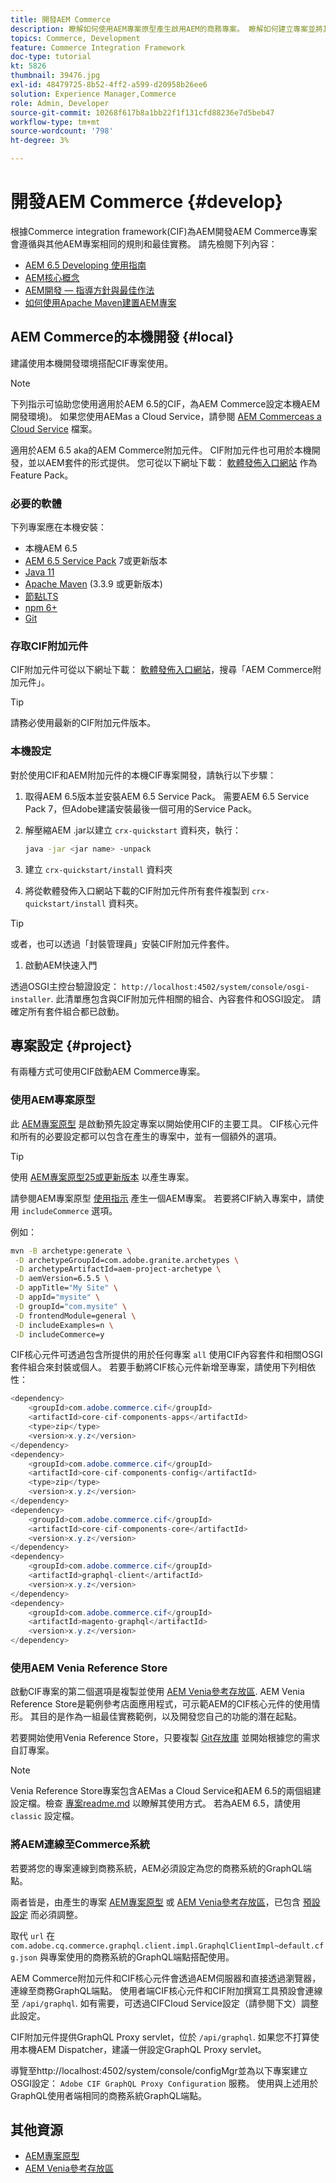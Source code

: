 ```yaml
---
title: 開發AEM Commerce
description: 瞭解如何使用AEM專案原型產生啟用AEM的商務專案。 瞭解如何建立專案並將其部署至本機開發環境。
topics: Commerce, Development
feature: Commerce Integration Framework
doc-type: tutorial
kt: 5826
thumbnail: 39476.jpg
exl-id: 48479725-8b52-4ff2-a599-d20958b26ee6
solution: Experience Manager,Commerce
role: Admin, Developer
source-git-commit: 10268f617b8a1bb22f1f131cfd88236e7d5beb47
workflow-type: tm+mt
source-wordcount: '798'
ht-degree: 3%

---
```


# 開發AEM Commerce {#develop}

根據Commerce integration framework(CIF)為AEM開發AEM Commerce專案會遵循與其他AEM專案相同的規則和最佳實務。 請先檢閱下列內容：

- [AEM 6.5 Developing 使用指南](/help/sites-developing/getting-started.md)
- [AEM核心概念](/help/sites-developing/the-basics.md)
- [AEM開發 — 指導方針與最佳作法](/help/sites-developing/dev-guidelines-bestpractices.md)
- [如何使用Apache Maven建置AEM專案](/help/sites-developing/ht-projects-maven.md)

## AEM Commerce的本機開發 {#local}

建議使用本機開發環境搭配CIF專案使用。

>[!NOTE]
>
>下列指示可協助您使用適用於AEM 6.5的CIF，為AEM Commerce設定本機AEM開發環境)。 如果您使用AEMas a Cloud Service，請參閱 [AEM Commerceas a Cloud Service](https://experienceleague.adobe.com/docs/experience-manager-cloud-service/content-and-commerce/home.html) 檔案。

適用於AEM 6.5 aka的AEM Commerce附加元件。 CIF附加元件也可用於本機開發，並以AEM套件的形式提供。 您可從以下網址下載： [軟體發佈入口網站](https://experience.adobe.com/#/downloads/content/software-distribution/en/aem.html) 作為Feature Pack。

### 必要的軟體

下列專案應在本機安裝：

- 本機AEM 6.5
- [AEM 6.5 Service Pack](https://experience.adobe.com/#/downloads/content/software-distribution/en/aem.html) 7或更新版本
- [Java 11](https://downloads.experiencecloud.adobe.com/content/software-distribution/en/general.html)
- [Apache Maven](https://maven.apache.org/) (3.3.9 或更新版本)
- [節點LTS](https://nodejs.org/en/)
- [npm 6+](https://www.npmjs.com/)
- [Git](https://git-scm.com/)

### 存取CIF附加元件

CIF附加元件可從以下網址下載： [軟體發佈入口網站](https://experience.adobe.com/#/downloads/content/software-distribution/en/aem.html)，搜尋「AEM Commerce附加元件」。

>[!TIP]
>
>請務必使用最新的CIF附加元件版本。

### 本機設定

對於使用CIF和AEM附加元件的本機CIF專案開發，請執行以下步驟：

1. 取得AEM 6.5版本並安裝AEM 6.5 Service Pack。 需要AEM 6.5 Service Pack 7，但Adobe建議安裝最後一個可用的Service Pack。

1. 解壓縮AEM .jar以建立 `crx-quickstart` 資料夾，執行：

   ```bash
   java -jar <jar name> -unpack
   ```

1. 建立 `crx-quickstart/install` 資料夾

1. 將從軟體發佈入口網站下載的CIF附加元件所有套件複製到 `crx-quickstart/install` 資料夾。

>[!TIP]
>
>或者，也可以透過「封裝管理員」安裝CIF附加元件套件。

1. 啟動AEM快速入門

透過OSGI主控台驗證設定： `http://localhost:4502/system/console/osgi-installer`. 此清單應包含與CIF附加元件相關的組合、內容套件和OSGI設定。 請確定所有套件組合都已啟動。

## 專案設定 {#project}

有兩種方式可使用CIF啟動AEM Commerce專案。

### 使用AEM專案原型

此 [AEM專案原型](https://github.com/adobe/aem-project-archetype) 是啟動預先設定專案以開始使用CIF的主要工具。 CIF核心元件和所有的必要設定都可以包含在產生的專案中，並有一個額外的選項。

>[!TIP]
>
>使用 [AEM專案原型25或更新版本](https://github.com/adobe/aem-project-archetype/releases) 以產生專案。

請參閱AEM專案原型 [使用指示](https://github.com/adobe/aem-project-archetype#usage) 產生一個AEM專案。 若要將CIF納入專案中，請使用 `includeCommerce` 選項。

例如：

```bash
mvn -B archetype:generate \
 -D archetypeGroupId=com.adobe.granite.archetypes \
 -D archetypeArtifactId=aem-project-archetype \
 -D aemVersion=6.5.5 \
 -D appTitle="My Site" \
 -D appId="mysite" \
 -D groupId="com.mysite" \
 -D frontendModule=general \
 -D includeExamples=n \
 -D includeCommerce=y
```

CIF核心元件可透過包含所提供的用於任何專案 `all` 使用CIF內容套件和相關OSGI套件組合來封裝或個人。 若要手動將CIF核心元件新增至專案，請使用下列相依性：

```java
<dependency>
    <groupId>com.adobe.commerce.cif</groupId>
    <artifactId>core-cif-components-apps</artifactId>
    <type>zip</type>
    <version>x.y.z</version>
</dependency>
<dependency>
    <groupId>com.adobe.commerce.cif</groupId>
    <artifactId>core-cif-components-config</artifactId>
    <type>zip</type>
    <version>x.y.z</version>
</dependency>
<dependency>
    <groupId>com.adobe.commerce.cif</groupId>
    <artifactId>core-cif-components-core</artifactId>
    <version>x.y.z</version>
</dependency>
<dependency>
    <groupId>com.adobe.commerce.cif</groupId>
    <artifactId>graphql-client</artifactId>
    <version>x.y.z</version>
</dependency>
<dependency>
    <groupId>com.adobe.commerce.cif</groupId>
    <artifactId>magento-graphql</artifactId>
    <version>x.y.z</version>
</dependency>
```

### 使用AEM Venia Reference Store

啟動CIF專案的第二個選項是複製並使用 [AEM Venia參考存放區](https://github.com/adobe/aem-cif-guides-venia). AEM Venia Reference Store是範例參考店面應用程式，可示範AEM的CIF核心元件的使用情形。 其目的是作為一組最佳實務範例，以及開發您自己的功能的潛在起點。

若要開始使用Venia Reference Store，只要複製 [Git存放庫](https://github.com/adobe/aem-cif-guides-venia) 並開始根據您的需求自訂專案。

>[!NOTE]
>
>Venia Reference Store專案包含AEMas a Cloud Service和AEM 6.5的兩個組建設定檔。檢查 [專案readme.md](https://github.com/adobe/aem-cif-guides-venia/blob/main/README.md) 以瞭解其使用方式。 若為AEM 6.5，請使用 `classic` 設定檔。

### 將AEM連線至Commerce系統

若要將您的專案連線到商務系統，AEM必須設定為您的商務系統的GraphQL端點。

兩者皆是，由產生的專案 [AEM專案原型](https://github.com/adobe/aem-project-archetype) 或 [AEM Venia參考存放區](https://github.com/adobe/aem-cif-guides-venia)，已包含 [預設設定](https://github.com/adobe/aem-cif-guides-venia/blob/main/ui.config/src/main/content/jcr_root/apps/venia/osgiconfig/config/com.adobe.cq.commerce.graphql.client.impl.GraphqlClientImpl~default.cfg.json) 而必須調整。

取代 `url` 在 `com.adobe.cq.commerce.graphql.client.impl.GraphqlClientImpl~default.cfg.json` 與專案使用的商務系統的GraphQL端點搭配使用。

AEM Commerce附加元件和CIF核心元件會透過AEM伺服器和直接透過瀏覽器，連線至商務GraphQL端點。 使用者端CIF核心元件和CIF附加撰寫工具預設會連線至 `/api/graphql`. 如有需要，可透過CIFCloud Service設定（請參閱下文）調整此設定。

CIF附加元件提供GraphQL Proxy servlet，位於 `/api/graphql`. 如果您不打算使用本機AEM Dispatcher，建議一併設定GraphQL Proxy servlet。

導覽至http://localhost:4502/system/console/configMgr並為以下專案建立OSGI設定： `Adobe CIF GraphQL Proxy Configuration` 服務。 使用與上述用於GraphQL使用者端相同的商務系統GraphQL端點。

## 其他資源

- [AEM專案原型](https://github.com/adobe/aem-project-archetype)
- [AEM Venia參考存放區](https://github.com/adobe/aem-cif-guides-venia)
